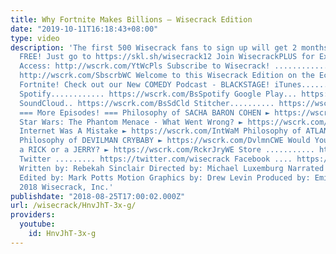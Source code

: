 ```yaml
---
title: Why Fortnite Makes Billions – Wisecrack Edition
date: "2019-10-11T16:18:43+08:00"
type: video
description: 'The first 500 Wisecrack fans to sign up will get 2 months of Skillshare
  FREE! Just go to https://skl.sh/wisecrack12 Join WisecrackPLUS for Exclusive Pilot
  Access: http://wscrk.com/YtWcPls Subscribe to Wisecrack! .......................
  http://wscrk.com/SbscrbWC Welcome to this Wisecrack Edition on the Economics of
  Fortnite! Check out our New COMEDY Podcast - BLACKSTAGE! iTunes............ https://wscrk.com/blackstage
  Spotify............ https://wscrk.com/BsSpotify Google Play... https://wscrk.com/BsGPlay
  SoundCloud.. https://wscrk.com/BsSdCld Stitcher.......... https://wscrk.com/BsStitcher
  === More Episodes! === Philosophy of SACHA BARON COHEN ► https://wscrk.com/SBCWE
  Star Wars: The Phantom Menace - What Went Wrong? ► https://wscrk.com/SWtPMWE The
  Internet Was A Mistake ► https://wscrk.com/IntWaM Philosophy of ATLANTA ► https://wscrk.com/PhlATLWE
  Philosophy of DEVILMAN CRYBABY ► https://wscrk.com/DvlmnCWE Would You Rather be
  a RICK or a JERRY? ► https://wscrk.com/RckrJryWE Store ........... http://wisecrackstore.com
  Twitter ......... https://twitter.com/wisecrack Facebook .... https://facebook.com/wisecrackedu
  Written by: Rebekah Sinclair Directed by: Michael Luxemburg Narrated by: Jared Bauer
  Edited by: Mark Potts Motion Graphics by: Drew Levin Produced by: Emily Dunbar ©
  2018 Wisecrack, Inc.'
publishdate: "2018-08-25T17:00:02.000Z"
url: /wisecrack/HnvJhT-3x-g/
providers:
  youtube:
    id: HnvJhT-3x-g
---
```

